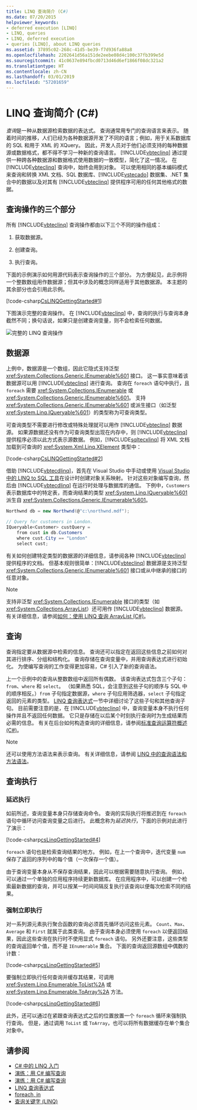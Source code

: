 ```yaml
---
title: LINQ 查询简介 (C#)
ms.date: 07/20/2015
helpviewer_keywords:
- deferred execution [LINQ]
- LINQ, queries
- LINQ, deferred execution
- queries [LINQ], about LINQ queries
ms.assetid: 37895c02-268c-41d5-be39-f7d936fa88a8
ms.openlocfilehash: 2202641d56a151de2eebe08d4c100c37fb399e5d
ms.sourcegitcommit: 41c0637e894fbcd0713d46d6ef1866f08dc321a2
ms.translationtype: HT
ms.contentlocale: zh-CN
ms.lasthandoff: 03/01/2019
ms.locfileid: "57201659"
---
```

# <a name="introduction-to-linq-queries-c"></a>LINQ 查询简介 (C#)
*查询*是一种从数据源检索数据的表达式。 查询通常用专门的查询语言来表示。 随着时间的推移，人们已经为各种数据源开发了不同的语言；例如，用于关系数据库的 SQL 和用于 XML 的 XQuery。 因此，开发人员对于他们必须支持的每种数据源或数据格式，都不得不学习一种新的查询语言。 [!INCLUDE[vbteclinq](~/includes/vbteclinq-md.md)] 通过提供一种跨各种数据源和数据格式使用数据的一致模型，简化了这一情况。 在 [!INCLUDE[vbteclinq](~/includes/vbteclinq-md.md)] 查询中，始终会用到对象。 可以使用相同的基本编码模式来查询和转换 XML 文档、SQL 数据库、[!INCLUDE[vstecado](~/includes/vstecado-md.md)] 数据集、.NET 集合中的数据以及对其有 [!INCLUDE[vbteclinq](~/includes/vbteclinq-md.md)] 提供程序可用的任何其他格式的数据。  
  
## <a name="three-parts-of-a-query-operation"></a>查询操作的三个部分  
 所有 [!INCLUDE[vbteclinq](~/includes/vbteclinq-md.md)] 查询操作都由以下三个不同的操作组成：  
  
1.  获取数据源。  
  
2.  创建查询。  
  
3.  执行查询。  
  
 下面的示例演示如何用源代码表示查询操作的三个部分。 为方便起见，此示例将一个整数数组用作数据源；但其中涉及的概念同样适用于其他数据源。 本主题的其余部分也会引用此示例。  
  
 [!code-csharp[CsLINQGettingStarted#1](~/samples/snippets/csharp/VS_Snippets_VBCSharp/CsLINQGettingStarted/CS/Class1.cs#1)]  
  
 下图演示完整的查询操作。 在 [!INCLUDE[vbteclinq](~/includes/vbteclinq-md.md)] 中，查询的执行与查询本身截然不同；换句话说，如果只是创建查询变量，则不会检索任何数据。  
  
 ![完整的 LINQ 查询操作](../../../../csharp/programming-guide/concepts/linq/media/linq_query.png "LINQ_Query")  
  
## <a name="the-data-source"></a>数据源  
 上例中，数据源是一个数组，因此它隐式支持泛型 <xref:System.Collections.Generic.IEnumerable%601> 接口。 这一事实意味着该数据源可以用 [!INCLUDE[vbteclinq](~/includes/vbteclinq-md.md)] 进行查询。 查询在 `foreach` 语句中执行，且 `foreach` 需要 <xref:System.Collections.IEnumerable> 或 <xref:System.Collections.Generic.IEnumerable%601>。 支持 <xref:System.Collections.Generic.IEnumerable%601> 或派生接口（如泛型 <xref:System.Linq.IQueryable%601>）的类型称为可查询类型。  
  
 可查询类型不需要进行修改或特殊处理就可以用作 [!INCLUDE[vbteclinq](~/includes/vbteclinq-md.md)] 数据源。 如果源数据还没有作为可查询类型出现在内存中，则 [!INCLUDE[vbteclinq](~/includes/vbteclinq-md.md)] 提供程序必须以此方式表示源数据。 例如，[!INCLUDE[sqltecxlinq](~/includes/sqltecxlinq-md.md)] 将 XML 文档加载到可查询的 <xref:System.Xml.Linq.XElement> 类型中：  
  
 [!code-csharp[CsLINQGettingStarted#2](~/samples/snippets/csharp/VS_Snippets_VBCSharp/CsLINQGettingStarted/CS/Class1.cs#2)]  
  
 借助 [!INCLUDE[vbtecdlinq](~/includes/vbtecdlinq-md.md)]，首先在 Visual Studio 中手动或使用 [Visual Studio 中的 LINQ to SQL 工具](/visualstudio/data-tools/linq-to-sql-tools-in-visual-studio2)在设计时创建对象关系映射。 针对这些对象编写查询，然后由 [!INCLUDE[vbtecdlinq](~/includes/vbtecdlinq-md.md)] 在运行时处理与数据库的通信。 下例中，`Customers` 表示数据库中的特定表，而查询结果的类型 <xref:System.Linq.IQueryable%601> 派生自 <xref:System.Collections.Generic.IEnumerable%601>。  
  
```csharp  
Northwnd db = new Northwnd(@"c:\northwnd.mdf");  
  
// Query for customers in London.  
IQueryable<Customer> custQuery =  
    from cust in db.Customers  
    where cust.City == "London"  
    select cust;  
```  
  
 有关如何创建特定类型的数据源的详细信息，请参阅各种 [!INCLUDE[vbteclinq](~/includes/vbteclinq-md.md)] 提供程序的文档。 但基本规则很简单：[!INCLUDE[vbteclinq](~/includes/vbteclinq-md.md)] 数据源是支持泛型 <xref:System.Collections.Generic.IEnumerable%601> 接口或从中继承的接口的任意对象。  
  
> [!NOTE]
>  支持非泛型 <xref:System.Collections.IEnumerable> 接口的类型（如 <xref:System.Collections.ArrayList>）还可用作 [!INCLUDE[vbteclinq](~/includes/vbteclinq-md.md)] 数据源。 有关详细信息，请参阅[如何：使用 LINQ 查询 ArrayList (C#)](../../../../csharp/programming-guide/concepts/linq/how-to-query-an-arraylist-with-linq.md)。  
  
##  <a name="query"></a> 查询  
 查询指定要从数据源中检索的信息。 查询还可以指定在返回这些信息之前如何对其进行排序、分组和结构化。 查询存储在查询变量中，并用查询表达式进行初始化。 为使编写查询的工作变得更加容易，C# 引入了新的查询语法。  
  
 上一个示例中的查询从整数数组中返回所有偶数。 该查询表达式包含三个子句：`from`、`where` 和 `select`。 （如果熟悉 SQL，会注意到这些子句的顺序与 SQL 中的顺序相反。）`from` 子句指定数据源，`where` 子句应用筛选器，`select` 子句指定返回的元素的类型。 [LINQ 查询表达式](../../../../csharp/programming-guide/linq-query-expressions/index.md)一节中详细讨论了这些子句和其他查询子句。 目前需要注意的是，在 [!INCLUDE[vbteclinq](~/includes/vbteclinq-md.md)] 中，查询变量本身不执行任何操作并且不返回任何数据。 它只是存储在以后某个时刻执行查询时为生成结果而必需的信息。 有关在后台如何构造查询的详细信息，请参阅[标准查询运算符概述 (C#)](../../../../csharp/programming-guide/concepts/linq/standard-query-operators-overview.md)。  
  
> [!NOTE]
>  还可以使用方法语法来表示查询。 有关详细信息，请参阅 [LINQ 中的查询语法和方法语法](../../../../csharp/programming-guide/concepts/linq/query-syntax-and-method-syntax-in-linq.md)。  
  
## <a name="query-execution"></a>查询执行  
  
### <a name="deferred-execution"></a>延迟执行  
 如前所述，查询变量本身只存储查询命令。 查询的实际执行将推迟到在 `foreach` 语句中循环访问查询变量之后进行。 此概念称为*延迟执行*，下面的示例对此进行了演示：  
  
 [!code-csharp[csLinqGettingStarted#4](~/samples/snippets/csharp/VS_Snippets_VBCSharp/CsLINQGettingStarted/CS/Class1.cs#4)]  
  
 `foreach` 语句也是检索查询结果的地方。 例如，在上一个查询中，迭代变量 `num` 保存了返回的序列中的每个值（一次保存一个值）。  
  
 由于查询变量本身从不保存查询结果，因此可以根据需要随意执行查询。 例如，可以通过一个单独的应用程序持续更新数据库。 在应用程序中，可以创建一个检索最新数据的查询，并可以按某一时间间隔反复执行该查询以便每次检索不同的结果。  
  
### <a name="forcing-immediate-execution"></a>强制立即执行  
 对一系列源元素执行聚合函数的查询必须首先循环访问这些元素。 `Count`、`Max`、`Average` 和 `First` 就属于此类查询。 由于查询本身必须使用 `foreach` 以便返回结果，因此这些查询在执行时不使用显式 `foreach` 语句。 另外还要注意，这些类型的查询返回单个值，而不是 `IEnumerable` 集合。 下面的查询返回源数组中偶数的计数：  
  
 [!code-csharp[csLinqGettingStarted#5](~/samples/snippets/csharp/VS_Snippets_VBCSharp/CsLINQGettingStarted/CS/Class1.cs#5)]  
  
 要强制立即执行任何查询并缓存其结果，可调用 <xref:System.Linq.Enumerable.ToList%2A> 或 <xref:System.Linq.Enumerable.ToArray%2A> 方法。  
  
 [!code-csharp[csLinqGettingStarted#6](~/samples/snippets/csharp/VS_Snippets_VBCSharp/CsLINQGettingStarted/CS/Class1.cs#6)]  
  
 此外，还可以通过在紧跟查询表达式之后的位置放置一个 `foreach` 循环来强制执行查询。 但是，通过调用 `ToList` 或 `ToArray`，也可以将所有数据缓存在单个集合对象中。  
  
## <a name="see-also"></a>请参阅

- [C# 中的 LINQ 入门](../../../../csharp/programming-guide/concepts/linq/getting-started-with-linq.md)
- [演练：用 C# 编写查询](../../../../csharp/programming-guide/concepts/linq/walkthrough-writing-queries-linq.md)
- [演练：用 C# 编写查询](../../../../csharp/programming-guide/concepts/linq/walkthrough-writing-queries-linq.md)
- [LINQ 查询表达式](../../../../csharp/programming-guide/linq-query-expressions/index.md)
- [foreach, in](../../../../csharp/language-reference/keywords/foreach-in.md)
- [查询关键字 (LINQ)](../../../../csharp/language-reference/keywords/query-keywords.md)

